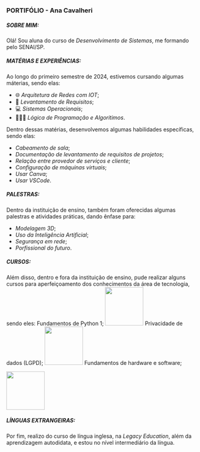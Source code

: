### PORTIFÓLIO - Ana Cavalheri

##### SOBRE MIM:
Olá! Sou aluna do curso de *Desenvolvimento de Sistemas*, me formando pelo SENAI/SP. 

##### MATÉRIAS E EXPERIÊNCIAS: 

Ao longo do primeiro semestre de 2024, estivemos cursando algumas máterias, sendo elas:
+ 🌐 *Arquitetura de Redes com IOT*;
+ 📝 *Levantamento de Requisitos*;
+ 💻 *Sistemas Operacionais*;
+ 👩🏻‍💻 *Lógica de Programação e Algoritimos*.

Dentro dessas matérias, desenvolvemos algumas habilidades específicas, sendo elas:
+ *Cabeamento de sala*;
+ *Documentação de levantamento de requisitos de projetos*;
+ *Relação entre provedor de serviços e cliente*;
+ *Configuração de máquinas virtuais*;
+ *Usar Canva*;
+ *Usar VSCode*.

##### PALESTRAS:
Dentro da instituição de ensino, também foram oferecidas algumas palestras e atividades práticas, dando ênfase para:
+ *Modelagem 3D*;
+ *Uso da Inteligência Artificial*;
+ *Segurança em rede*;
+ *Porfissional do futuro*.

##### CURSOS:

Além disso, dentro e fora da instituição de ensino, pude realizar alguns cursos para aperfeiçoamento dos conhecimentos da área de tecnologia, sendo eles:
 Fundamentos de Python 1;
<img src="https://i0.wp.com/junilearning.com/wp-content/uploads/2020/06/python-programming-language.webp?fit=800%2C800&ssl=1" width= "100px" height= "100px">
 Privacidade de dados (LGPD);
<img src="https://img.freepik.com/vetores-premium/monitor-lcd-closeup-e-icones-de-marketing-menores_18591-8245.jpg" width= "100px" height= "100px">
 Fundamentos de hardware e software;

<img src="https://lec.com.br/wp-content/uploads/2021/07/20945597-1100x1100-2.jpg" width= "100px" height= "100px">

##### LÍNGUAS EXTRANGEIRAS:

Por fim, realizo do curso de língua inglesa, na *Legacy Education*, além da aprendizagem autodidata, e estou no nível intermediário da língua.
